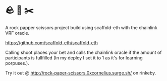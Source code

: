 # 🪨 📰 ✂️ 

A rock papper scissors project build using scaffold-eth with the chainlink VRF oracle.

https://github.com/scaffold-eth/scaffold-eth

Calling shoot places your bet and calls the chainlink oracle if the amount of participants is fullfilled (In my deploy I set it to 1 as it's for learning porpuses.).

Try it out @ http://rock-paper-scissors.0xcornelius.surge.sh/ on rinkeby.